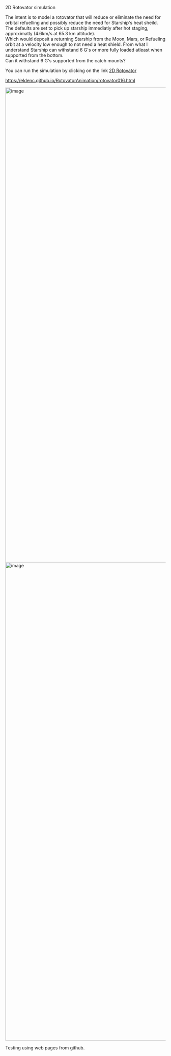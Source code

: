 

2D Rotovator simulation

The intent is to model a rotovator that will reduce or eliminate the need for orbital refuelling and possibly reduce the need for Starship's heat sheild.
The defaults are set to pick up starship immediatly after hot staging, approximatly (4.6km/s at 65.3 km altitude).  
Which would deposit a returning Starship from the Moon, Mars, or Refueling orbit at a velocity low enough to not need a heat shield.
From what I understand Starship can withstand 6 G's or more fully loaded atleast when supported from the bottom.  
Can it withstand 6 G's supported from the catch mounts? 

You can run the simulation by clicking on the link 
[2D Rotovator](https://eldenc.github.io/RotovatorAnimation/rotovator016.html)

https://eldenc.github.io/RotovatorAnimation/rotovator016.html

<img width="2469" height="1487" alt="image" src="https://github.com/user-attachments/assets/6453fe1c-0053-4b8b-aba9-3310f135c9d0" />

<img width="1489" height="1499" alt="image" src="https://github.com/user-attachments/assets/3f5b8692-9318-4f28-9a92-0458b5fdac9a" />


Testing using web pages from github.

